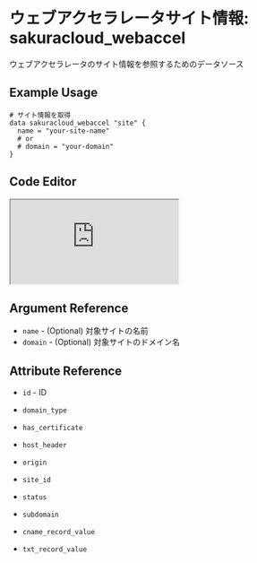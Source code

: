 # ウェブアクセラレータサイト情報: sakuracloud_webaccel

ウェブアクセラレータのサイト情報を参照するためのデータソース

## Example Usage

```hcl
# サイト情報を取得
data sakuracloud_webaccel "site" {
  name = "your-site-name"
  # or
  # domain = "your-domain"
}
```

<div class="editor">

<h2>Code Editor</h2>

<iframe src="https://zouen-alpha.usacloud.jp/#data/webaccel"></iframe>

</div>


## Argument Reference

* `name` - (Optional) 対象サイトの名前
* `domain` - (Optional) 対象サイトのドメイン名

## Attribute Reference

* `id` - ID
* `domain_type` 
* `has_certificate` 
* `host_header` 
* `origin` 
* `site_id`
* `status` 
* `subdomain` 
  
* `cname_record_value`
* `txt_record_value` 

